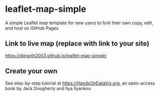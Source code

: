 # leaflet-map-simple
A simple Leaflet map template for new users to fork their own copy, edit, and host on GitHub Pages

## Link to live map (replace with link to your site)
https://diegoth2003.github.io/leaflet-map-simple/

## Create your own
See step-by-step tutorial at https://HandsOnDataViz.org, an open-access book by Jack Dougherty and Ilya Ilyankou
